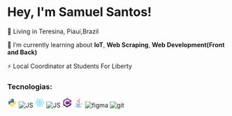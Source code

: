 # Hey, I'm Samuel Santos! 

📌 Living in Teresina, Piauí,Brazil

 🌱 I’m currently learning about **IoT**, **Web Scraping**, **Web Development(Front and Back)**
 
⚡ Local Coordinator at  Students For Liberty

### Tecnologias: 

<p >
<img src="https://raw.githubusercontent.com/devicons/devicon/master/icons/python/python-original.svg" alt="python" width="22" height="22"/>
<img src="https://devicons.github.io/devicon/devicon.git/icons/javascript/javascript-original.svg" alt="JS" width="22" height="22"/> 
<img src="https://raw.githubusercontent.com/devicons/devicon/master/icons/react/react-original.svg" alt="react" width="22" height="22"/>
<img src="https://www.vectorlogo.zone/logos/nodejs/nodejs-icon.svg" alt="JS" width="22" height="22"/> 
<img src="https://raw.githubusercontent.com/devicons/devicon/master/icons/csharp/csharp-original.svg" alt="react" width="22" height="22"/>
<img src="https://raw.githubusercontent.com/devicons/devicon/master/icons/java/java-original.svg" alt="figma" width="22" height="22"/> 
<img src="https://www.vectorlogo.zone/logos/figma/figma-icon.svg" alt="figma" width="22" height="22"/> 
<img src="https://www.vectorlogo.zone/logos/git-scm/git-scm-icon.svg" alt="git" width="22" height="22"/> 
</p>
